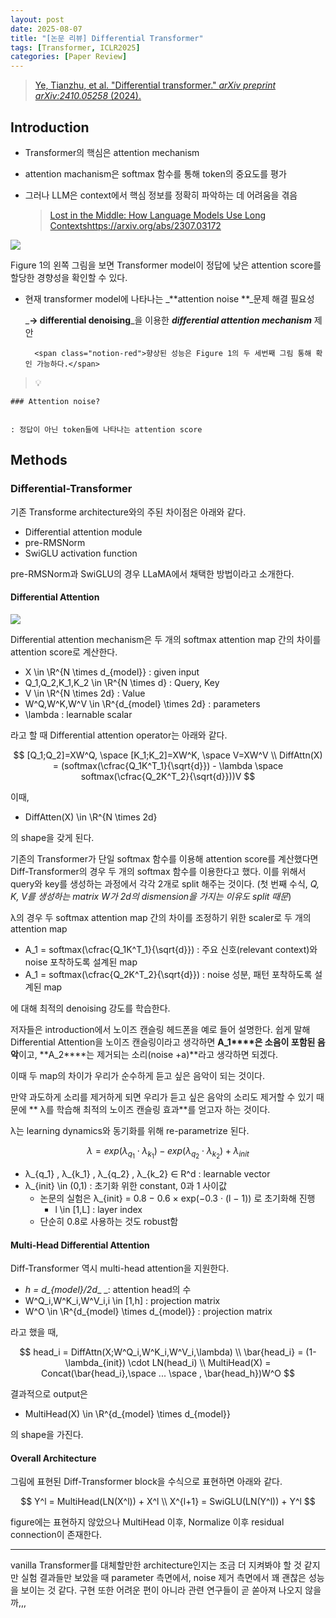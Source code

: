 ```yaml
---
layout: post
date: 2025-08-07
title: "[논문 리뷰] Differential Transformer"
tags: [Transformer, ICLR2025]
categories: [Paper Review]
---
```


> [Ye, Tianzhu, et al. "Differential transformer." ](https://arxiv.org/abs/2410.05258)[_arXiv preprint arXiv:2410.05258_](https://arxiv.org/abs/2410.05258)[ (2024).](https://arxiv.org/abs/2410.05258)



## Introduction

- Transformer의 핵심은 attention mechanism
- attention machanism은 softmax 함수를 통해 token의 중요도를 평가
- 그러나 LLM은 context에서 핵심 정보를 정확히 파악하는 데 어려움을 겪음

	> [Lost in the Middle: How Language Models Use Long Contextshttps://arxiv.org/abs/2307.03172](https://arxiv.org/abs/2307.03172)


![](https://prod-files-secure.s3.us-west-2.amazonaws.com/542b861c-36a8-4051-84e5-8804b6728dba/9083ea56-691a-4752-ae26-47f403431ac8/image.png?X-Amz-Algorithm=AWS4-HMAC-SHA256&X-Amz-Content-Sha256=UNSIGNED-PAYLOAD&X-Amz-Credential=ASIAZI2LB4666HZ5KL2C%2F20250927%2Fus-west-2%2Fs3%2Faws4_request&X-Amz-Date=20250927T021002Z&X-Amz-Expires=3600&X-Amz-Security-Token=IQoJb3JpZ2luX2VjEBEaCXVzLXdlc3QtMiJIMEYCIQDA0%2FFfIe40ZvzvYjakCPuHUKeXUNI87O3b%2FkOS1jiFDQIhAJnDVVcth4cm%2F4EgfVg8sfLA6xIs2YMoP8KNGNfi6OapKogECJr%2F%2F%2F%2F%2F%2F%2F%2F%2F%2FwEQABoMNjM3NDIzMTgzODA1Igxei7GrCjGXq41ND24q3AMprupNYmcDbkxmrd%2BvA7cLL0x3p1g9y2KH4Ko%2BGPPDH0a%2BTmX6uDXU%2FFmINyLaJCncLgmSvi%2Fme64T1IoDg2Wh2vnRf3NoJ0dxu9LdZqkHRINRbTvVkj7hgaBwZMg6ZhFuvwPWcyG1J5dfHefOBekdaYqzK2P4GTjjSI0DZJ7Z3TQ8%2FM1R3Qif5QJzh7uzk8Upjba2CsRmpkMx6PSIdnl2DXhAFn8e3xybLR3B676mGhq1IgqXfJ8HBh89jRECzTpa7nZEAdksCzuWcyPTo9WH6ziTJsCzXCGqabeCMir8bJlK0rnWmc2uJvPJs%2F5uaUnsqOMqexsARwUn%2BXBJwxF%2FY%2FHd%2FDxY2IV6UwSZSNAPqMC3wNwtEN2Hm62sIhT28x1ZGYlWJ4REd5%2FXPUdYh6iFTDRCW2BnIzrivT%2FRfZtHvCQjZc8rrgJ0uMWpCuvilWOQ0neeVfFYGZ%2BAqL8IMY%2F5h3xPrLaDMqViiZHihg2t83NlDSpLElIQiVZGWUfdGFVXuLFIp0pefTnC8bNIOcU%2FSYytFFgXALDa5FKA%2F05xY6meS%2FbUfUFVMfSrWWxyK3XAY7FXx2kiQYDPoutSRbFPhvWRy2DXqIR2zFVV6C83WzirbMbzWZvefC141DD68NzGBjqkAewp%2BLDD29rlk8kOY94tKBunBrMzok%2BA7cb5dXO2R3N2jLTX0d4BI7a3LqWFZp%2FjgR8A2lcMqSPB286MPY8GjxnHpY%2F44g%2F0Hmp0WIgW4QHSRZcJKkQVbIDUfuHnwWalN2mIc9nKgXuKTnvSQE%2FjcsRVAf%2FcJjdTbMpfOEuWcOffWONORbWExa9ZkYmBavmlK%2B872JGULMYo0CxJqXewGPzKe5%2F3&X-Amz-Signature=326ae3092bc8db1daf924c3c5f65782a288bea2c6c4a9e69a5fa6dd892f026c5&X-Amz-SignedHeaders=host&x-amz-checksum-mode=ENABLED&x-id=GetObject)


Figure 1의 왼쪽 그림을 보면 Transformer model이 정답에 낮은 attention score를 할당한 경향성을 확인할 수 있다.

- 현재 transformer model에 나타나는 _**attention noise **_문제 해결 필요성

	_**→ differential denoising**_을 이용한 _**differential attention mechanism**_ 제안


		<span class="notion-red">향상된 성능은 Figure 1의 두 세번째 그림 통해 확인 가능하다.</span>


> 💡 


	### Attention noise?


	: 정답이 아닌 token들에 나타나는 attention score



## Methods



### Differential-Transformer


기존 Transforme architecture와의 주된 차이점은 아래와 같다.

- Differential attention module
- pre-RMSNorm
- SwiGLU activation function

pre-RMSNorm과 SwiGLU의 경우 LLaMA에서 채택한 방법이라고 소개한다.



#### Differential Attention


![](https://prod-files-secure.s3.us-west-2.amazonaws.com/542b861c-36a8-4051-84e5-8804b6728dba/116d70b2-1963-4810-9167-f4c7d8a06e8f/image.png?X-Amz-Algorithm=AWS4-HMAC-SHA256&X-Amz-Content-Sha256=UNSIGNED-PAYLOAD&X-Amz-Credential=ASIAZI2LB4666HZ5KL2C%2F20250927%2Fus-west-2%2Fs3%2Faws4_request&X-Amz-Date=20250927T021002Z&X-Amz-Expires=3600&X-Amz-Security-Token=IQoJb3JpZ2luX2VjEBEaCXVzLXdlc3QtMiJIMEYCIQDA0%2FFfIe40ZvzvYjakCPuHUKeXUNI87O3b%2FkOS1jiFDQIhAJnDVVcth4cm%2F4EgfVg8sfLA6xIs2YMoP8KNGNfi6OapKogECJr%2F%2F%2F%2F%2F%2F%2F%2F%2F%2FwEQABoMNjM3NDIzMTgzODA1Igxei7GrCjGXq41ND24q3AMprupNYmcDbkxmrd%2BvA7cLL0x3p1g9y2KH4Ko%2BGPPDH0a%2BTmX6uDXU%2FFmINyLaJCncLgmSvi%2Fme64T1IoDg2Wh2vnRf3NoJ0dxu9LdZqkHRINRbTvVkj7hgaBwZMg6ZhFuvwPWcyG1J5dfHefOBekdaYqzK2P4GTjjSI0DZJ7Z3TQ8%2FM1R3Qif5QJzh7uzk8Upjba2CsRmpkMx6PSIdnl2DXhAFn8e3xybLR3B676mGhq1IgqXfJ8HBh89jRECzTpa7nZEAdksCzuWcyPTo9WH6ziTJsCzXCGqabeCMir8bJlK0rnWmc2uJvPJs%2F5uaUnsqOMqexsARwUn%2BXBJwxF%2FY%2FHd%2FDxY2IV6UwSZSNAPqMC3wNwtEN2Hm62sIhT28x1ZGYlWJ4REd5%2FXPUdYh6iFTDRCW2BnIzrivT%2FRfZtHvCQjZc8rrgJ0uMWpCuvilWOQ0neeVfFYGZ%2BAqL8IMY%2F5h3xPrLaDMqViiZHihg2t83NlDSpLElIQiVZGWUfdGFVXuLFIp0pefTnC8bNIOcU%2FSYytFFgXALDa5FKA%2F05xY6meS%2FbUfUFVMfSrWWxyK3XAY7FXx2kiQYDPoutSRbFPhvWRy2DXqIR2zFVV6C83WzirbMbzWZvefC141DD68NzGBjqkAewp%2BLDD29rlk8kOY94tKBunBrMzok%2BA7cb5dXO2R3N2jLTX0d4BI7a3LqWFZp%2FjgR8A2lcMqSPB286MPY8GjxnHpY%2F44g%2F0Hmp0WIgW4QHSRZcJKkQVbIDUfuHnwWalN2mIc9nKgXuKTnvSQE%2FjcsRVAf%2FcJjdTbMpfOEuWcOffWONORbWExa9ZkYmBavmlK%2B872JGULMYo0CxJqXewGPzKe5%2F3&X-Amz-Signature=5ca4bc7e8608312b8c554d9fa0f279572f76a748123ec26b7a17ab4b70f607ed&X-Amz-SignedHeaders=host&x-amz-checksum-mode=ENABLED&x-id=GetObject)


Differential attention mechanism은 두 개의 softmax attention map 간의 차이를 attention score로 계산한다.

- X \in \R^{N \times d\_{model}} : given input
- Q\_1,Q\_2,K\_1,K\_2 \in \R^{N \times d} : Query, Key
- V \in \R^{N \times 2d} : Value
- W^Q,W^K,W^V \in \R^{d\_{model} \times 2d} : parameters
- \lambda : learnable scalar

라고 할 때 Differential attention operator는 아래와 같다.


$$
[Q_1;Q_2]=XW^Q, \space [K_1;K_2]=XW^K, \space V=XW^V \\
DiffAttn(X) = (softmax(\cfrac{Q_1K^T_1}{\sqrt{d}}) - \lambda \space softmax(\cfrac{Q_2K^T_2}{\sqrt{d}}))V
$$


이때,

- DiffAtten(X) \in \R^{N \times 2d}

의 shape을 갖게 된다.


기존의 Transformer가 단일 softmax 함수를 이용해 attention score를 계산했다면 Diff-Transformer의 경우 두 개의 softmax 함수를 이용한다고 했다. 이를 위해서 query와 key를 생성하는 과정에서 각각 2개로 split 해주는 것이다. <span class="notion-red">(첫 번째 수식, </span><span class="notion-red">_Q, K, V를 생성하는 matrix W가 2d의 dismension을 가지는 이유도 split 때문_</span><span class="notion-red">)</span>


 λ의 경우 두 softmax attention map 간의 차이를 조정하기 위한 scaler로 두 개의 attention map

- A\_1 = softmax(\cfrac{Q\_1K^T\_1}{\sqrt{d}}) : 주요 신호(relevant context)와 noise 포착하도록 설계된 map
- A\_1 = softmax(\cfrac{Q\_2K^T\_2}{\sqrt{d}}) : noise 성분, 패턴 포착하도록 설계된 map 

에 대해 최적의 denoising 강도를 학습한다.


저자들은 introduction에서 노이즈 캔슬링 헤드폰을 예로 들어 설명한다. 쉽게 말해 Differential Attention을 노이즈 캔슬링이라고 생각하면 **A\_1****은 소음이 포함된 음악**이고, **A\_2****는 제거되는 소리(noise +a)**라고 생각하면 되겠다. 


이때 두 map의 차이가 우리가 순수하게 듣고 싶은 음악이 되는 것이다. 


만약 과도하게 소리를 제거하게 되면 우리가 듣고 싶은 음악의 소리도 제거할 수 있기 때문에 ** λ를 학습해 최적의 노이즈 캔슬링 효과**를 얻고자 하는 것이다.


λ는 learning dynamics와 동기화를 위해 re-parametrize 된다.


$$
\lambda = exp(\lambda_{q_1} \cdot \lambda_{k_1}) - exp(\lambda_{q_2} \cdot \lambda_{k_2}) + \lambda_{init}
$$

- λ\_{q\_1} , λ\_{k\_1} , λ\_{q\_2} , λ\_{k\_2} ∈ R^d : learnable vector
- λ\_{init} \in (0,1) : 초기화 위한 constant, 0과 1 사이값
	- 논문의 실험은 λ\_{init} = 0.8 − 0.6 × exp(−0.3 · (l − 1)) 로 초기화해 진행
		- l \in [1,L] : layer index
	- 단순히 0.8로 사용하는 것도 robust함


#### **Multi-Head Differential Attention**


Diff-Transformer 역시 multi-head attention을 지원한다.

- _h = d\_{model}/2d__ _: attention head의 수
- W^Q\_i,W^K\_i,W^V\_i,i \in [1,h] : projection matrix
- W^O \in \R^{d\_{model} \times d\_{model}} : projection matrix

라고 했을 때,


$$
head_i = DiffAttn(X;W^Q_i,W^K_i,W^V_i,\lambda) \\
\bar{head_i} = (1-\lambda_{init}) \cdot LN(head_i) \\
MultiHead(X) = Concat(\bar{head_i},\space ... \space , \bar{head_h})W^O
$$


결과적으로 output은

- MultiHead(X) \in \R^{d\_{model} \times d\_{model}}

의 shape을 가진다.



#### Overall Architecture


그림에 표현된 Diff-Transformer block을 수식으로 표현하면 아래와 같다.


$$
Y^l = MultiHead(LN(X^l)) + X^l \\
X^{l+1} = SwiGLU(LN(Y^l)) + Y^l
$$


figure에는 표현하지 않았으나 MultiHead 이후, Normalize 이후 residual connection이 존재한다.


---


vanilla Transformer를 대체할만한 architecture인지는 조금 더 지켜봐야 할 것 같지만 실험 결과들만 보았을 때 parameter 측면에서, noise 제거 측면에서 꽤 괜찮은 성능을 보이는 것 같다. 구현 또한 어려운 편이 아니라 관련 연구들이 곧 쏟아져 나오지 않을까,,,

